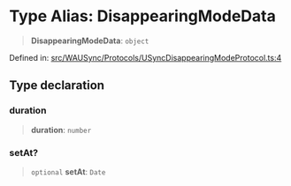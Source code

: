 # Type Alias: DisappearingModeData

> **DisappearingModeData**: `object`

Defined in: [src/WAUSync/Protocols/USyncDisappearingModeProtocol.ts:4](https://github.com/Fokusdotid/bail/blob/dad8cbc7bd41e0c17126095b0fc017b92c3d85cf/src/WAUSync/Protocols/USyncDisappearingModeProtocol.ts#L4)

## Type declaration

### duration

> **duration**: `number`

### setAt?

> `optional` **setAt**: `Date`
